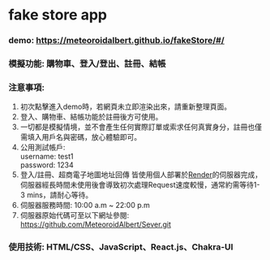 # fake store app
### demo: https://meteoroidalbert.github.io/fakeStore/#/
### 模擬功能: 購物車、登入/登出、註冊、結帳
### 注意事項:
 1. 初次點擊進入demo時，若網頁未立即渲染出來，請重新整理頁面。
 2. 登入、購物車、結帳功能於註冊後方可使用。
 4. 一切都是模擬情境，並不會產生任何實際訂單或索求任何真實身分，註冊也僅需填入用戶名與密碼，放心體驗即可。
 5. 公用測試帳戶: <br>
 username: test1 <br>
 password: 1234
 6. 登入/註冊、超商電子地圖地址回傳 皆使用個人部署於[Render](https://render.com/)的伺服器完成，伺服器經長時間未使用後會導致初次處理Request速度較慢，通常約需等待1-3 mins，請耐心等待。
 7. 伺服器服務時間: 10:00 a.m ~ 22:00 p.m
 8. 伺服器原始代碼可至以下網址參閱: https://github.com/MeteoroidAlbert/Sever.git
### 使用技術: HTML/CSS、JavaScript、React.js、Chakra-UI
